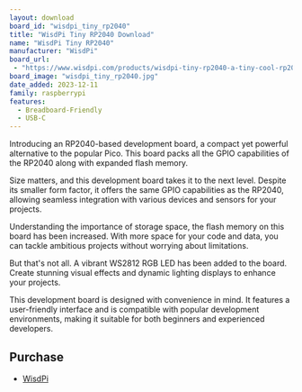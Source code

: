 ```yaml
---
layout: download
board_id: "wisdpi_tiny_rp2040"
title: "WisdPi Tiny RP2040 Download"
name: "WisdPi Tiny RP2040"
manufacturer: "WisdPi"
board_url:
 - "https://www.wisdpi.com/products/wisdpi-tiny-rp2040-a-tiny-cool-rp2040-dev-board-with-4mb-flash"
board_image: "wisdpi_tiny_rp2040.jpg"
date_added: 2023-12-11
family: raspberrypi
features:
  - Breadboard-Friendly
  - USB-C
---
```


Introducing an RP2040-based development board, a compact yet powerful alternative to the popular Pico. This board packs all the GPIO capabilities of the RP2040 along with expanded flash memory.

Size matters, and this development board takes it to the next level. Despite its smaller form factor, it offers the same GPIO capabilities as the RP2040, allowing seamless integration with various devices and sensors for your projects.

Understanding the importance of storage space, the flash memory on this board has been increased. With more space for your code and data, you can tackle ambitious projects without worrying about limitations.

But that's not all. A vibrant WS2812 RGB LED has been added to the board. Create stunning visual effects and dynamic lighting displays to enhance your projects.

This development board is designed with convenience in mind. It features a user-friendly interface and is compatible with popular development environments, making it suitable for both beginners and experienced developers.

## Purchase
* [WisdPi](https://www.wisdpi.com/products/wisdpi-tiny-rp2040-a-tiny-cool-rp2040-dev-board-with-4mb-flash)



